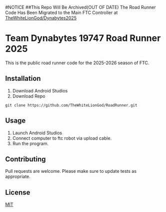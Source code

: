 #NOTICE
##This Repo Will Be Archived(OUT OF DATE)
The Road Runner Code Has Been Migrated to the Main FTC Controller at [TheWhiteLionGod/Dynabytes2025](https://github.com/TheWhiteLionGod/Dynabytes2025)

# Team Dynabytes 19747 Road Runner 2025

This is the public road runner code for the 2025-2026 season of FTC.

## Installation

1. Download Android Studios
2. Download Repo
```
git clone https://github.com/TheWhiteLionGod/RoadRunner.git
```

## Usage
1. Launch Android Studios
2. Connect computer to ftc robot via upload cable.
3. Run the program.

## Contributing

Pull requests are welcome. Please make sure to update tests as appropriate.

## License
[MIT](https://choosealicense.com/licenses/mit/)
